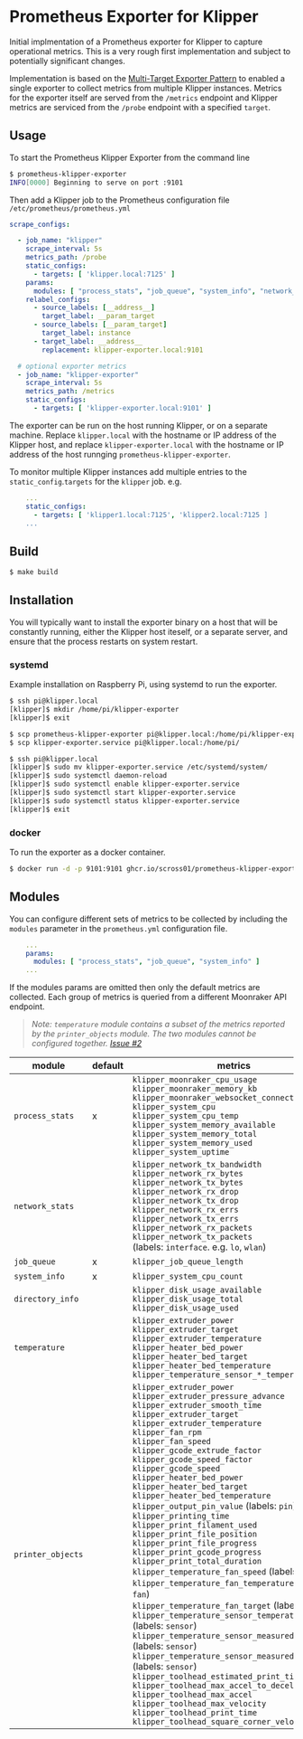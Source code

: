 Prometheus Exporter for Klipper
===============================

Initial implmentation of a Prometheus exporter for Klipper to capture operational
metrics. This is a very rough first implementation and subject to potentially
significant changes.

Implementation is based on the [Multi-Target Exporter Pattern](https://prometheus.io/docs/guides/multi-target-exporter/)
to enabled a single exporter to collect metrics from multiple Klipper instances.
Metrics for the exporter itself are served from the `/metrics` endpoint and Klipper
metrics are serviced from the `/probe` endpoint with a specified `target`.

Usage
-----

To start the Prometheus Klipper Exporter from the command line

```sh
$ prometheus-klipper-exporter
INFO[0000] Beginning to serve on port :9101             
```

Then add a Klipper job to the Prometheus configuration file `/etc/prometheus/prometheus.yml`

```yaml
scrape_configs:

  - job_name: "klipper"
    scrape_interval: 5s
    metrics_path: /probe
    static_configs:
      - targets: [ 'klipper.local:7125' ]
    params:
      modules: [ "process_stats", "job_queue", "system_info", "network_stats", "directory_info", "printer_objects" ]
    relabel_configs:
      - source_labels: [__address__]
        target_label: __param_target
      - source_labels: [__param_target]
        target_label: instance
      - target_label: __address__
        replacement: klipper-exporter.local:9101

  # optional exporter metrics
  - job_name: "klipper-exporter"
    scrape_interval: 5s
    metrics_path: /metrics
    static_configs:
      - targets: [ 'klipper-exporter.local:9101' ]
```

The exporter can be run on the host running Klipper, or on a separate machine.
Replace `klipper.local` with the hostname or IP address of the Klipper host,
and replace `klipper-exporter.local` with the hostname or IP address of the host
runnging `prometheus-klipper-exporter`.

To monitor multiple Klipper instances add multiple entries to the
`static_config`.`targets` for the `klipper` job. e.g.

```yaml
    ...
    static_configs:
      - targets: [ 'klipper1.local:7125', 'klipper2.local:7125 ]
    ...
```

Build
-----

```sh
$ make build
```

Installation
------------

You will typically want to install the exporter binary on a host that will be
constantly running, either the Klipper host iteself, or a separate server, and
ensure that the process restarts on system restart.

### systemd

Example installation on Raspberry Pi, using systemd to run the exporter.

```sh
$ ssh pi@klipper.local
[klipper]$ mkdir /home/pi/klipper-exporter
[klipper]$ exit

$ scp prometheus-klipper-exporter pi@klipper.local:/home/pi/klipper-exporter
$ scp klipper-exporter.service pi@klipper.local:/home/pi/

$ ssh pi@klipper.local
[klipper]$ sudo mv klipper-exporter.service /etc/systemd/system/
[klipper]$ sudo systemctl daemon-reload
[klipper]$ sudo systemctl enable klipper-exporter.service
[klipper]$ sudo systemctl start klipper-exporter.service
[klipper]$ sudo systemctl status klipper-exporter.service
[klipper]$ exit
```

### docker

To run the exporter as a docker container.

```sh
$ docker run -d -p 9101:9101 ghcr.io/scross01/prometheus-klipper-exporter:latest
```

Modules
-------

You can configure different sets of metrics to be collected by including the
`modules` parameter in the `prometheus.yml` configuration file.

```yaml
    ...
    params:
      modules: [ "process_stats", "job_queue", "system_info" ]
    ...
```

If the modules params are omitted then only the default metrics are collected. Each
group of metrics is queried from a different Moonraker API endpoint.

> _Note: `temperature` module contains a subset of the metrics reported by the
`printer_objects` module. The two modules cannot be configured together.
[Issue #2](https://github.com/scross01/prometheus-klipper-exporter/issues/2)_

| module | default | metrics |
|--------|---------|---------|
| `process_stats` | x | `klipper_moonraker_cpu_usage`<br/>`klipper_moonraker_memory_kb`<br/>`klipper_moonraker_websocket_connections`<br/>`klipper_system_cpu`<br/>`klipper_system_cpu_temp`<br/>`klipper_system_memory_available`<br/>`klipper_system_memory_total`<br/>`klipper_system_memory_used`<br/>`klipper_system_uptime`<br/> |
| `network_stats` |   | `klipper_network_tx_bandwidth`<br/>`klipper_network_rx_bytes`<br/>`klipper_network_tx_bytes`<br/>`klipper_network_rx_drop`<br/>`klipper_network_tx_drop`<br/>`klipper_network_rx_errs`<br/>`klipper_network_tx_errs`<br/>`klipper_network_rx_packets`<br/>`klipper_network_tx_packets`<br/>(labels: `interface`. e.g. `lo`, `wlan`) |
| `job_queue` | x | `klipper_job_queue_length` |
| `system_info` | x | `klipper_system_cpu_count` |
| `directory_info` | | `klipper_disk_usage_available`<br/>`klipper_disk_usage_total`<br/>`klipper_disk_usage_used` |
| `temperature` | | `klipper_extruder_power`<br/>`klipper_extruder_target`<br/>`klipper_extruder_temperature`<br/>`klipper_heater_bed_power`<br/>`klipper_heater_bed_target`<br/>`klipper_heater_bed_temperature`<br/>`klipper_temperature_sensor_*_temperature` |
| `printer_objects` | | `klipper_extruder_power`<br/>`klipper_extruder_pressure_advance`<br/>`klipper_extruder_smooth_time`<br/>`klipper_extruder_target`<br/>`klipper_extruder_temperature`<br/>`klipper_fan_rpm`<br/>`klipper_fan_speed`<br/>`klipper_gcode_extrude_factor`<br/>`klipper_gcode_speed_factor`<br/>`klipper_gcode_speed`<br/>`klipper_heater_bed_power`<br/>`klipper_heater_bed_target`<br/>`klipper_heater_bed_temperature`<br/>`klipper_output_pin_value` (labels: `pin`)<br/>`klipper_printing_time`<br/>`klipper_print_filament_used`<br/>`klipper_print_file_position`<br/>`klipper_print_file_progress`<br/>`klipper_print_gcode_progress`<br/>`klipper_print_total_duration`<br/>`klipper_temperature_fan_speed` (labels: `fan`)<br/>`klipper_temperature_fan_temperature` (labels: `fan`)<br/>`klipper_temperature_fan_target` (labels: `fan`)<br/>`klipper_temperature_sensor_temperature` (labels: `sensor`)<br/>`klipper_temperature_sensor_measured_max_temp` (labels: `sensor`)<br/>`klipper_temperature_sensor_measured_min_temp` (labels: `sensor`)<br/>`klipper_toolhead_estimated_print_time`<br/>`klipper_toolhead_max_accel_to_decel`<br/>`klipper_toolhead_max_accel`<br/>`klipper_toolhead_max_velocity`<br/>`klipper_toolhead_print_time`<br/>`klipper_toolhead_square_corner_velocity` |
